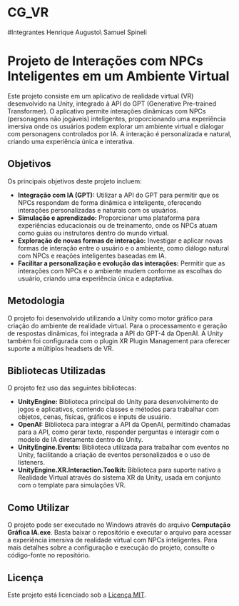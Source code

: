 # CG_VR

#Integrantes
Henrique Augusto\\ Samuel Spineli
# Projeto de Interações com NPCs Inteligentes em um Ambiente Virtual

Este projeto consiste em um aplicativo de realidade virtual (VR) desenvolvido na Unity, integrado à API do GPT (Generative Pre-trained Transformer). O aplicativo permite interações dinâmicas com NPCs (personagens não jogáveis) inteligentes, proporcionando uma experiência imersiva onde os usuários podem explorar um ambiente virtual e dialogar com personagens controlados por IA. A interação é personalizada e natural, criando uma experiência única e interativa.

## Objetivos

Os principais objetivos deste projeto incluem:

- **Integração com IA (GPT):** Utilizar a API do GPT para permitir que os NPCs respondam de forma dinâmica e inteligente, oferecendo interações personalizadas e naturais com os usuários.
- **Simulação e aprendizado:** Proporcionar uma plataforma para experiências educacionais ou de treinamento, onde os NPCs atuam como guias ou instrutores dentro do mundo virtual.
- **Exploração de novas formas de interação:** Investigar e aplicar novas formas de interação entre o usuário e o ambiente, como diálogo natural com NPCs e reações inteligentes baseadas em IA.
- **Facilitar a personalização e evolução das interações:** Permitir que as interações com NPCs e o ambiente mudem conforme as escolhas do usuário, criando uma experiência única e adaptativa.

## Metodologia

O projeto foi desenvolvido utilizando a Unity como motor gráfico para criação do ambiente de realidade virtual. Para o processamento e geração de respostas dinâmicas, foi integrada a API do GPT-4 da OpenAI. A Unity também foi configurada com o plugin XR Plugin Management para oferecer suporte a múltiplos headsets de VR.

## Bibliotecas Utilizadas

O projeto fez uso das seguintes bibliotecas:

- **UnityEngine:** Biblioteca principal do Unity para desenvolvimento de jogos e aplicativos, contendo classes e métodos para trabalhar com objetos, cenas, físicas, gráficos e inputs de usuário.
- **OpenAI:** Biblioteca para integrar a API da OpenAI, permitindo chamadas para a API, como gerar texto, responder perguntas e interagir com o modelo de IA diretamente dentro do Unity.
- **UnityEngine.Events:** Biblioteca utilizada para trabalhar com eventos no Unity, facilitando a criação de eventos personalizados e o uso de listeners.
- **UnityEngine.XR.Interaction.Toolkit:** Biblioteca para suporte nativo a Realidade Virtual através do sistema XR da Unity, usada em conjunto com o template para simulações VR.

## Como Utilizar

O projeto pode ser executado no Windows através do arquivo **Computação Gráfica IA.exe**. Basta baixar o repositório e executar o arquivo para acessar a experiência imersiva de realidade virtual com NPCs inteligentes. Para mais detalhes sobre a configuração e execução do projeto, consulte o código-fonte no repositório.

## Licença

Este projeto está licenciado sob a [Licença MIT](LICENSE).
